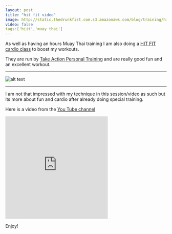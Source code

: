 ```yaml
---
layout: post
title: "hit fit video"
image: http://static.thedrunkfist.com.s3.amazonaws.com/blog/training/hit_fit_3_1.png
video: false
tags:['hiit','muay thai']
---
```

As well as having an hours Muay Thai training I am also doing a [HIT FIT cardio class](https://www.takeactionpt.net/hitfit.html) to boost my workouts. 

They are run by [Take Action Personal Training](https://www.takeactionpt.net) and are really good fun and an excellent workout. 

---

![alt text](http://static.thedrunkfist.com.s3.amazonaws.com/blog/training/hit_fit_3_1.png "kicking pads")

---

I am not that impressed with my technique in this session/video as such but its more about fun and cardio after already doing special training. 

Here is a video from the [You Tube channel](https://youtu.be/U0kB35TlczI)

<iframe id="ytplayer" type="text/html" width="320" height="320"
  src="https://www.youtube.com/embed/U0kB35TlczI?autoplay=1"
  frameborder="0"></iframe>

Enjoy!


